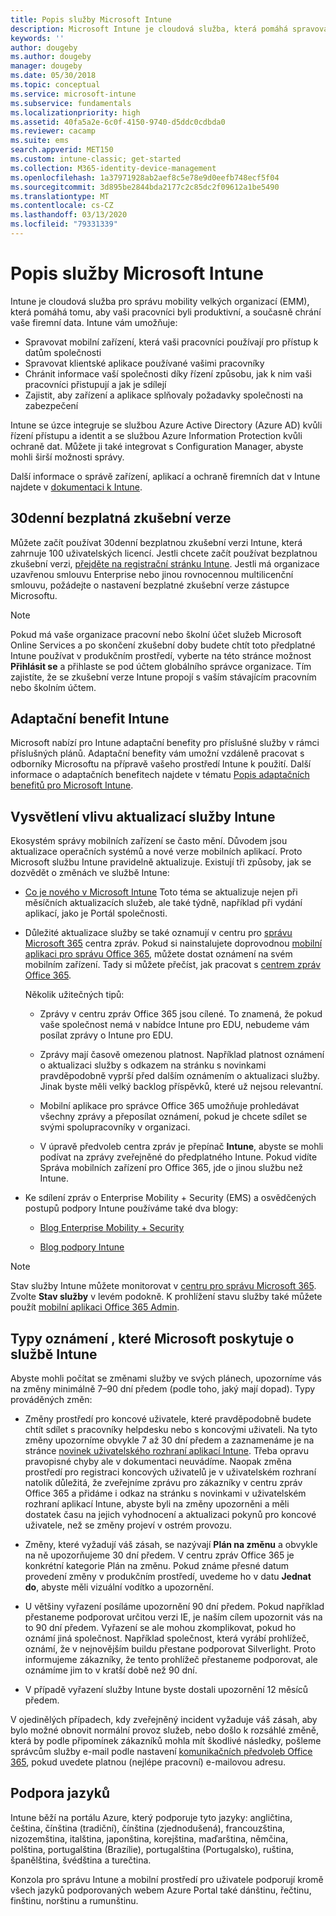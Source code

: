 ```yaml
---
title: Popis služby Microsoft Intune
description: Microsoft Intune je cloudová služba, která pomáhá spravovat zařízení s Windows, iOS/iPadOS, Mac OS X, Androidem a Windows Mobile.
keywords: ''
author: dougeby
ms.author: dougeby
manager: dougeby
ms.date: 05/30/2018
ms.topic: conceptual
ms.service: microsoft-intune
ms.subservice: fundamentals
ms.localizationpriority: high
ms.assetid: 40fa5a2e-6c0f-4150-9740-d5ddc0cdbda0
ms.reviewer: cacamp
ms.suite: ems
search.appverid: MET150
ms.custom: intune-classic; get-started
ms.collection: M365-identity-device-management
ms.openlocfilehash: 1a37971928ab2aef8c5e78e9d0eefb748ecf5f04
ms.sourcegitcommit: 3d895be2844bda2177c2c85dc2f09612a1be5490
ms.translationtype: MT
ms.contentlocale: cs-CZ
ms.lasthandoff: 03/13/2020
ms.locfileid: "79331339"
---
```

# <a name="microsoft-intune-service-description"></a>Popis služby Microsoft Intune

Intune je cloudová služba pro správu mobility velkých organizací (EMM), která pomáhá tomu, aby vaši pracovníci byli produktivní, a současně chrání vaše firemní data. Intune vám umožňuje:
* Spravovat mobilní zařízení, která vaši pracovníci používají pro přístup k datům společnosti
* Spravovat klientské aplikace používané vašimi pracovníky
* Chránit informace vaší společnosti díky řízení způsobu, jak k nim vaši pracovníci přistupují a jak je sdílejí
* Zajistit, aby zařízení a aplikace splňovaly požadavky společnosti na zabezpečení

Intune se úzce integruje se službou Azure Active Directory (Azure AD) kvůli řízení přístupu a identit a se službou Azure Information Protection kvůli ochraně dat. Můžete ji také integrovat s Configuration Manager, abyste mohli širší možnosti správy.

Další informace o správě zařízení, aplikací a ochraně firemních dat v Intune najdete v [dokumentaci k Intune](../index.yml).

## <a name="30-day-free-trial"></a>30denní bezplatná zkušební verze
Můžete začít používat 30denní bezplatnou zkušební verzi Intune, která zahrnuje 100 uživatelských licencí. Jestli chcete začít používat bezplatnou zkušební verzi, [přejděte na registrační stránku Intune](https://admin.microsoft.com/Signup/Signup.aspx?OfferId=40BE278A-DFD1-470a-9EF7-9F2596EA7FF9&dl=INTUNE_A&ali=1#0%20). Jestli má organizace uzavřenou smlouvu Enterprise nebo jinou rovnocennou multilicenční smlouvu, požádejte o nastavení bezplatné zkušební verze zástupce Microsoftu.

> [!NOTE]
> Pokud má vaše organizace pracovní nebo školní účet služeb Microsoft Online Services a po skončení zkušební doby budete chtít toto předplatné Intune používat v produkčním prostředí, vyberte na této stránce možnost **Přihlásit se** a přihlaste se pod účtem globálního správce organizace. Tím zajistíte, že se zkušební verze Intune propojí s vaším stávajícím pracovním nebo školním účtem.

<!--- For a list of settings that you can set up on mobile devices, see:

- [Enrolled device management capabilities of Microsoft Intune](introduction-intune.md)

--->
## <a name="intune-onboarding-benefit"></a>Adaptační benefit Intune
Microsoft nabízí pro Intune adaptační benefity pro příslušné služby v rámci příslušných plánů. Adaptační benefity vám umožní vzdáleně pracovat s odborníky Microsoftu na přípravě vašeho prostředí Intune k použití. Další informace o adaptačních benefitech najdete v tématu [Popis adaptačních benefitů pro Microsoft Intune](https://go.microsoft.com/fwlink/?LinkId=619281).


## <a name="learn-how-intune-service-updates-affect-you"></a>Vysvětlení vlivu aktualizací služby Intune

Ekosystém správy mobilních zařízení se často mění. Důvodem jsou aktualizace operačních systémů a nové verze mobilních aplikací. Proto Microsoft službu Intune pravidelně aktualizuje. Existují tři způsoby, jak se dozvědět o změnách ve službě Intune:

- [Co je nového v Microsoft Intune](whats-new.md) Toto téma se aktualizuje nejen při měsíčních aktualizacích služeb, ale také týdně, například při vydání aplikací, jako je Portál společnosti.

- Důležité aktualizace služby se také oznamují v centru pro [správu Microsoft 365](https://admin.microsoft.com/) centra zpráv. Pokud si nainstalujete doprovodnou [mobilní aplikaci pro správu Office 365](https://support.office.com/article/Office-365-Admin-Mobile-App-e16f6421-2a1a-4142-bf9d-9846600a060a), můžete dostat oznámení na svém mobilním zařízení. Tady si můžete přečíst, jak pracovat s [centrem zpráv Office 365](https://support.office.com/client/results?Shownav=true&ns=O365ENTADMIN&version=15&ver=15&HelpID=O365E_MCManageUpdates).

  Několik užitečných tipů:

  - Zprávy v centru zpráv Office 365 jsou cílené. To znamená, že pokud vaše společnost nemá v nabídce Intune pro EDU, nebudeme vám posílat zprávy o Intune pro EDU.

  - Zprávy mají časově omezenou platnost. Například platnost oznámení o aktualizaci služby s odkazem na stránku s novinkami pravděpodobně vyprší před dalším oznámením o aktualizaci služby. Jinak byste měli velký backlog příspěvků, které už nejsou relevantní.

  - Mobilní aplikace pro správce Office 365 umožňuje prohledávat všechny zprávy a přeposílat oznámení, pokud je chcete sdílet se svými spolupracovníky v organizaci.

  - V úpravě předvoleb centra zpráv je přepínač **Intune**, abyste se mohli podívat na zprávy zveřejněné do předplatného Intune. Pokud vidíte Správa mobilních zařízení pro Office 365, jde o jinou službu než Intune.

- Ke sdílení zpráv o Enterprise Mobility + Security (EMS) a osvědčených postupů podpory Intune používáme také dva blogy:

  - [Blog Enterprise Mobility + Security](https://blogs.technet.microsoft.com/enterprisemobility/)

  - [Blog podpory Intune](https://blogs.technet.microsoft.com/intunesupport/)

> [!Note]
> Stav služby Intune můžete monitorovat v [centru pro správu Microsoft 365](https://admin.microsoft.com). Zvolte **Stav služby** v levém podokně. K prohlížení stavu služby také můžete použít [mobilní aplikaci Office 365 Admin](https://support.office.com/article/Office-365-Admin-Mobile-App-e16f6421-2a1a-4142-bf9d-9846600a060a).

## <a name="types-of-notices-microsoft-provides-about-the-intune-service"></a>Typy oznámení , které Microsoft poskytuje o službě Intune

Abyste mohli počítat se změnami služby ve svých plánech, upozorníme vás na změny minimálně 7–90 dní předem (podle toho, jaký mají dopad). Typy prováděných změn:

- Změny prostředí pro koncové uživatele, které pravděpodobně budete chtít sdílet s pracovníky helpdesku nebo s koncovými uživateli. Na tyto změny upozorníme obvykle 7 až 30 dní předem a zaznamenáme je na stránce [novinek uživatelského rozhraní aplikací Intune](whats-new-app-ui.md). Třeba opravu pravopisné chyby ale v dokumentaci neuvádíme. Naopak změna prostředí pro registraci koncových uživatelů je v uživatelském rozhraní natolik důležitá, že zveřejníme zprávu pro zákazníky v centru zpráv Office 365 a přidáme i odkaz na stránku s novinkami v uživatelském rozhraní aplikací Intune, abyste byli na změny upozorněni a měli dostatek času na jejich vyhodnocení a aktualizaci pokynů pro koncové uživatele, než se změny projeví v ostrém provozu.

- Změny, které vyžadují váš zásah, se nazývají **Plán na změnu** a obvykle na ně upozorňujeme 30 dní předem. V centru zpráv Office 365 je konkrétní kategorie Plán na změnu. Pokud známe přesné datum provedení změny v produkčním prostředí, uvedeme ho v datu **Jednat do**, abyste měli vizuální vodítko a upozornění.

- U většiny vyřazení posíláme upozornění 90 dní předem. Pokud například přestaneme podporovat určitou verzi IE, je naším cílem upozornit vás na to 90 dní předem. Vyřazení se ale mohou zkomplikovat, pokud ho oznámí jiná společnost. Například společnost, která vyrábí prohlížeč, oznámí, že v nejnovějším buildu přestane podporovat Silverlight. Proto informujeme zákazníky, že tento prohlížeč přestaneme podporovat, ale oznámíme jim to v kratší době než 90 dní.

- V případě vyřazení služby Intune byste dostali upozornění 12 měsíců předem.

V ojedinělých případech, kdy zveřejněný incident vyžaduje váš zásah, aby bylo možné obnovit normální provoz služeb, nebo došlo k rozsáhlé změně, která by podle připomínek zákazníků mohla mít škodlivé následky, pošleme správcům služby e-mail podle nastavení [komunikačních předvoleb Office 365](https://support.office.com/article/Change-your-contact-preferences-for-communications-from-Microsoft-6f70de1b-a64d-4498-bfbd-be8c83a9c0fc), pokud uvedete platnou (nejlépe pracovní) e-mailovou adresu.  


<!--- ## Choose the management solution that’s right for you
You can set up Intune in several ways to manage and help protect your company's mobile devices and computers (referred to as **devices** in this article).

- **Intune stand-alone configuration.** Use the web-based admin console in Intune to manage devices in your organization. Intune can be used without any on-premises IT infrastructure. If you use Intune with Active Directory Domain Services, you can use domain user accounts that you manage with Domain Services with Intune.

--->

## <a name="language-support"></a>Podpora jazyků
Intune běží na portálu Azure, který podporuje tyto jazyky: angličtina, čeština, čínština (tradiční), čínština (zjednodušená), francouzština, nizozemština, italština, japonština, korejština, maďarština, němčina, polština, portugalština (Brazílie), portugalština (Portugalsko), ruština, španělština, švédština a turečtina.

Konzola pro správu Intune a mobilní prostředí pro uživatele podporují kromě všech jazyků podporovaných webem Azure Portal také dánštinu, řečtinu, finštinu, norštinu a rumunštinu.

<!--- ## Learn more about Intune
Use these resources to learn more about Intune:

- The [Microsoft Intune Trust Center](https://www.microsoft.com/server-cloud/products/intune-trust-center/) provides information about the security, privacy, and compliance practices of Intune, and it describes some of Intune's certifications.

- [Enrolled device management capabilities of Microsoft Intune](introduction-intune.md)--->

